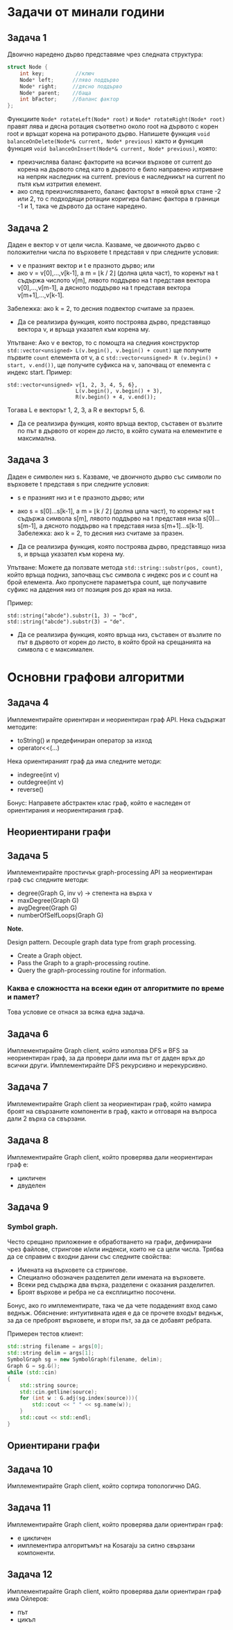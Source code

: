 # Задачи от минали години

## Задача 1

Двоично наредено дърво представяме чрез следната структура:
```c++
struct Node {
    int key;          //ключ
    Node* left;      //ляво поддърво
    Node* right;     //дясно поддървo
    Node* parent;    //баща
    int bFactor;     //баланс фактор
};
```

Функциите `Node* rotateLeft(Node* root)` и `Node* rotateRight(Node* root)` правят лява и дясна
ротация съответно около root на дървото с корен root и връщат корена на ротираното дърво.
Напишете функция `void balanceOnDelete(Node*& current, Node* previous)` както и функция функция `void balanceOnInsert(Node*& current, Node* previous)`, която:
- преизчислява баланс факторите на всички върхове от current до корена на дървото след като в дървото е
било направено изтриване на непряк наследник на current. previous е наследникът на current по пътя към
изтрития елемент.
- ако след преизчисляването, баланс факторът в някой връх стане -2 или 2, то с подходящи ротации коригира
баланс фактора в граници -1 и 1, така че дървото да остане наредено.


## Задача 2
Даден е вектор v от цели числа. Казваме, че двоичното
дърво с положителни числа по върховете t представя v при следните
условия:

- v е празният вектор и t е празното дърво; или
- ако v = v[0],…,v[k-1], a m = ⌊k / 2⌋ (долна цяла част), то коренът
на t съдържа числото v[m], лявото поддърво на t представя вектора
v[0],…,v[m-1], а дясното поддърво на t представя вектора
v[m+1],…,v[k-1].

Забележка: ако k = 2, то десния подвектор считаме за празен.

- Да се реализира функция, която построява дърво, представящо
вектора v, и връща указател към корена му.

Упътване: Ако v е вектор, то с помощта на следния конструктор
`std::vector<unsigned> L(v.begin(), v.begin() + count)` ще получите
първите `count` елемента от v,
а с `std::vector<unsigned> R (v.begin() + start, v.end())`, ще
получите суфикса на v, започващ от елемента с индекс start.
Пример:
```
std::vector<unsigned> v{1, 2, 3, 4, 5, 6},
                      L(v.begin(), v.begin() + 3),
                      R(v.begin() + 4, v.end());
```
Тогава L е векторът 1, 2, 3, а R е векторът 5, 6.

- Да се реализира функция, която връща вектор, съставен от възлите
по път в дървото от корен до листо, в който сумата на елементите е
максимална.


## Задача 3
Даден е символен низ s. Казваме, че двоичното дърво със
символи по върховете t представя s при следните условия:

- s е празният низ и t е празното дърво; или
- ако s = s[0]…s[k-1], a m = ⌊k / 2⌋ (долна цяла част), то коренът
на t съдържа символа s[m], лявото поддърво на t представя низа
s[0]…s[m-1], а дясното поддърво на t представя низа s[m+1]…s[k-1].
Забележка: ако k = 2, то десния низ считаме за празен.


 - Да се реализира функция, която построява дърво, представящо низа
s, и връща указател към корена му.

Упътване: Можете да ползвате метода `std::string::substr(pos, count)`,
който връща подниз, започващ със символа с индекс pos и с count на
брой елемента. Ако пропуснете параметъра count, ще получавите суфикс
на дадения низ от позиция pos до края на низа.

Пример: 
```
std::string("abcde").substr(1, 3) → "bcd",
std::string("abcde").substr(3) → "de".
```

- Да се реализира функция, която връща низ, съставен от възлите по
 път в дървото от корен до листо, в който брой на срещанията на
 символа c е максимален.

# Основни графови алгоритми

## Задача 4
Имплементирайте ориентиран и неориентиран граф API.
Нека съдържат методите:
- toString()
и предефиниран оператор за изход
- operator<<(...)

Нека ориентираният граф да има следните методи:
- indegree(int v)
- outdegree(int v)
- reverse()

Бонус: Направете абстрактен клас граф, който е наследен от ориентирания и
неориентирания граф.

## Неориентирани графи
## Задача 5
Имплементирайте простичък graph-processing API за неориентиран граф със следните
методи:
- degree(Graph G, inv v) -> степента на върха v
- maxDegree(Graph G)
- avgDegree(Graph G)
- numberOfSelfLoops(Graph G)

**Note.**

Design pattern. Decouple graph data type from graph processing.
- Create a Graph object.
- Pass the Graph to a graph-processing routine.
- Query the graph-processing routine for information.

### Каква е сложността на всеки един от алгоритмите по време и памет? 
Това условие се
отнася за всяка една задача.

## Задача 6
Имплементирайте Graph client, който използва DFS и BFS за неориентиран граф, за да
провери дали има път от даден връх до всички други. Имплементирайте DFS
рекурсивно и нерекурсивно.

## Задача 7
Имплементирайте Graph client за неориентиран граф, който намира броят на
свързаните компоненти в граф, както и отговаря на въпроса дали 2 върха са свързани.

## Задача 8
Имплементирайте Graph client, който проверява дали неориентиран граф е:
- цикличен
- двуделен

## Задача 9
### Symbol graph. 
Често срещано приложение е обработването на графи, дефинирани чрез
файлове, стрингове и/или индекси, които не са цели числа. Трябва да се справим с
входни данни със следните свойства:
- Имената на върховете са стрингове.
- Специално обозначен разделител дели имената на върховете.
- Всеки ред съдържа два върха, разделени с оказания разделител.
- Броят върхове и ребра не са експлицитно посочени.

Бонус, ако го имплементирате, така че да чете подаденият вход само веднъж.
Обяснение: интуитивната идея е да се прочете входът веднъж, за да се преброят
върховете, и втори път, за да се добавят ребрата.

Примерен тестов клиент:
```c++
std::string filename = args[0];
std::string delim = args[1];
SymbolGraph sg = new SymbolGraph(filename, delim);
Graph G = sg.G();
while (std::cin)
{
    std::string source;
    std::cin.getline(source);
    for (int w : G.adj(sg.index(source))){
        std::cout << " " << sg.name(w));
    }
    std::cout << std::endl;
}
```

## Ориентирани графи
## Задача 10
Имплементирайте Graph client, който сортира топологично DAG.

## Задача 11
Имплементирайте Graph client, който проверява дали ориентиран граф:
- е цикличен
- имплементира алгоритъмът на Kosaraju за силно свързани компоненти.


## Задача 12
Имплементирайте Graph client, който проверява дали ориентиран граф има Ойлеров:
- път
- цикъл
